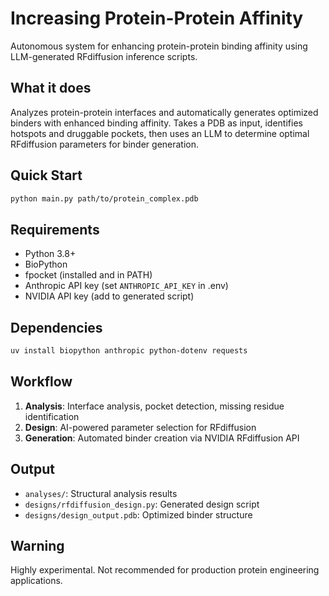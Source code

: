 # Increasing Protein-Protein Affinity

Autonomous system for enhancing protein-protein binding affinity using LLM-generated RFdiffusion inference scripts.

## What it does
Analyzes protein-protein interfaces and automatically generates optimized binders with enhanced binding affinity. Takes a PDB as input, identifies hotspots and druggable pockets, then uses an LLM to determine optimal RFdiffusion parameters for binder generation.

## Quick Start
```bash
python main.py path/to/protein_complex.pdb
```

## Requirements
- Python 3.8+
- BioPython
- fpocket (installed and in PATH)
- Anthropic API key (set `ANTHROPIC_API_KEY` in .env)
- NVIDIA API key (add to generated script)

## Dependencies
```bash
uv install biopython anthropic python-dotenv requests
```

## Workflow
1. **Analysis**: Interface analysis, pocket detection, missing residue identification
2. **Design**: AI-powered parameter selection for RFdiffusion
3. **Generation**: Automated binder creation via NVIDIA RFdiffusion API

## Output
- `analyses/`: Structural analysis results
- `designs/rfdiffusion_design.py`: Generated design script
- `designs/design_output.pdb`: Optimized binder structure

## Warning
Highly experimental. Not recommended for production protein engineering applications. 